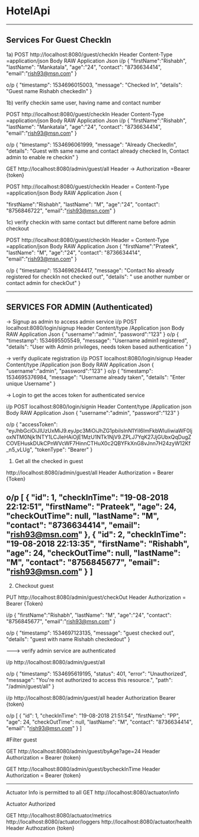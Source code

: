 # HotelApi


------------------------------------------------------------------------------------------
Services For Guest CheckIn
------------------------------------------------------------------------------------------

1a)
POST   http://localhost:8080/guest/checkIn
Header  Content-Type =application/json
Body RAW Application Json
i/p
 { 
 "firstName":"Rishabh",
 "lastName": "Mankatala", 
 "age":"24",
 "contact": "8736634414",
 "email":"rish93@msn.com"
 }

o/p
{
    "timestamp": 1534696015003,
    "message": "Checked In",
    "details": "Guest name Rishabh checkedIn"
}

1b) verify checkin same user, having name and contact number

POST   http://localhost:8080/guest/checkIn
Header  Content-Type =application/json
Body RAW Application Json
i/p
 { 
 "firstName":"Rishabh",
 "lastName": "Mankatala", 
 "age":"24",
 "contact": "8736634414",
 "email":"rish93@msn.com"
 }

o/p
{
    "timestamp": 1534696061999,
    "message": "Already CheckedIn",
    "details": "Guest with same name and contact already checked In, Contact admin to enable re checkin"
}


GET  http://localhost:8080/admin/guest/all
Header -> Authorization =Bearer {token}


POST  http://localhost:8080/guest/checkIn
Header = Content-Type =application/json
Body RAW Application Json
{
  
   "firstName":"Rishabh",
   "lastName": "M",
   "age":"24",
   "contact": "8756846722",
   "email":"rish93@msn.com"
}

1c) verify checkin with same contact but different name before admin checkout


POST  http://localhost:8080/guest/checkIn
Header = Content-Type =application/json
Body RAW Application Json
 {
 "firstName":"Prateek",
 "lastName": "M",
 "age":"24", 
 "contact": "8736634414", 
 "email":"rish93@msn.com" 
 }

o/p
{
    "timestamp": 1534696264417,
    "message": "Contact No already registered for checkIn not checked out",
    "details": " use another number or contact admin for checkOut"
}


------------------------------------------------------------------------------------------------
SERVICES FOR ADMIN (Authenticated)
-------------------------------------------------------------------------------------------------


-> Signup as admin to access admin service
i/p
POST localhost:8080/login/signup
Header Content/type /Application json
Body RAW Application Json
{
	"username":"admin",
	"password":"123"
}
o/p
{
    "timestamp": 1534695505549,
    "message": "Username admin1 registered",
    "details": "User with Admin privileges, needs token based authentication "
}

-> verify duplicate registration 
i/p
POST localhost:8080/login/signup
Header Content/type /Application json
Body RAW Application Json
{
	"username":"admin",
	"password":"123"
}
o/p
{
    "timestamp": 1534695376984,
    "message": "Username already taken",
    "details": "Enter unique Username"
}

-> Login to get the acces token for authenticated service

i/p
POST localhost:8080/login/signin
Header Content/type /Application json
Body RAW Application Json
{
	"username":"admin",
	"password":"123"
}

o/p
{
 "accessToken": "eyJhbGciOiJIUzUxMiJ9.eyJpc3MiOiJhZG1pbiIsInN1YiI6ImFkbWluIiwiaWF0IjoxNTM0Njk1NTY1LCJleHAiOjE1MzU1NTk1NjV9.ZPLJ7YqK27JjGUbxQqDugZCOVEHuskDUkCPnWVcWF7HinnCTHuX0c2QBYFkXnG8vJnn7H24zyW12Kf_n5_vLUg",
    "tokenType": "Bearer"
}



1) Get all the checked in guest

http://localhost:8080/admin/guest/all
Header  Authorization = Bearer {Token}

o/p
[
    {
        "id": 1,
        "checkInTime": "19-08-2018 22:12:51",
        "firstName": "Prateek",
        "age": 24,
        "checkOutTime": null,
        "lastName": "M",
        "contact": "8736634414",
        "email": "rish93@msn.com"
    },
    {
        "id": 2,
        "checkInTime": "19-08-2018 22:13:35",
        "firstName": "Rishabh",
        "age": 24,
        "checkOutTime": null,
        "lastName": "M",
        "contact": "8756845677",
        "email": "rish93@msn.com"
    }
]
-------------------------------------------------------------------------------------------------

2) Checkout guest

PUT
http://localhost:8080/admin/guest/checkOut
Header  Authorization = Bearer {Token}

i/p
 { "firstName":"Rishabh", 
 "lastName": "M", 
 "age":"24", 
 "contact": "8756845677", 
 "email":"rish93@msn.com" 
 }


o/p
{
    "timestamp": 1534697123135,
    "message": "guest checked out",
    "details": "guest with name Rishabh checkedout"
}

---> verify admin service are authenticated

i/p
http://localhost:8080/admin/guest/all

o/p
{
    "timestamp": 1534695619195,
    "status": 401,
    "error": "Unauthorized",
    "message": "You're not authorized to access this resource.",
    "path": "/admin/guest/all"
}

i/p
http://localhost:8080/admin/guest/all
header  Authorization Bearer {token}

o/p
[
    {
        "id": 1,
        "checkInTime": "19-08-2018 21:51:54",
        "firstName": "PP",
        "age": 24,
        "checkOutTime": null,
        "lastName": "M",
        "contact": "8736634414",
        "email": "rish93@msn.com"
    }
]


#Filter guest

GET
http://localhost:8080/admin/guest/byAge?age=24
Header Authorization = Bearer {token}

GET
http://localhost:8080/admin/guest/bycheckInTime
Header Authorization = Bearer {token}

------------------------------------------------------------------------------------------------------
Actuator Info is permitted to all
GET
http://localhost:8080/actuator/info

Actuator Authorized

GET
http://localhost:8080/actuator/metrics
http://localhost:8080/actuator/loggers
http://localhost:8080/actuator/health\
Header  Authozation  {token}


